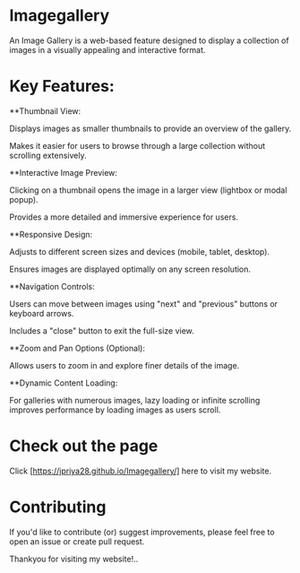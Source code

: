 # Imagegallery
An Image Gallery is a web-based feature designed to display a collection of images in a visually appealing and interactive format.

# Key Features:

**Thumbnail View:

Displays images as smaller thumbnails to provide an overview of the gallery.

Makes it easier for users to browse through a large collection without scrolling extensively.

**Interactive Image Preview:

Clicking on a thumbnail opens the image in a larger view (lightbox or modal popup).

Provides a more detailed and immersive experience for users.

**Responsive Design:

Adjusts to different screen sizes and devices (mobile, tablet, desktop).

Ensures images are displayed optimally on any screen resolution.

**Navigation Controls:

Users can move between images using "next" and "previous" buttons or keyboard arrows.

Includes a "close" button to exit the full-size view.

**Zoom and Pan Options (Optional):

Allows users to zoom in and explore finer details of the image.

**Dynamic Content Loading:

For galleries with numerous images, lazy loading or infinite scrolling improves performance by loading images as users scroll.

# Check out the page

Click [https://jpriya28.github.io/Imagegallery/] here to visit my  website.

# Contributing

If you'd like to contribute (or) suggest improvements, please feel free to open an issue or create pull request.

Thankyou for visiting my  website!..


